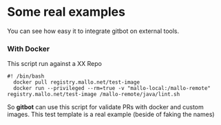 # Some real examples

You can see how easy it to integrate gitbot on external tools.

### With Docker

This script run against a XX Repo
```console
#! /bin/bash
  docker pull registry.mallo.net/test-image
  docker run --privileged --rm=true -v "mallo-local:/mallo-remote" registry.mallo.net/test-image /mallo-remote/java/lint.sh
```

So **gitbot** can use this script for validate PRs with docker and custom images.
This test template is  a real example (beside of faking the names)
